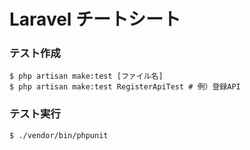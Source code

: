 # Laravel チートシート

### テスト作成

```bash:
$ php artisan make:test [ファイル名]
$ php artisan make:test RegisterApiTest # 例）登録API
```

### テスト実行

```bash:
$ ./vendor/bin/phpunit
```
